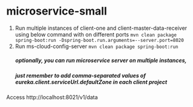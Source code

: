 # microservice-small

1. Run multiple instances of client-one and client-master-data-receiver using below command with on different ports
`mvn clean package spring-boot:run -Dspring-boot.run.arguments=--server.port=8020`
2. Run ms-cloud-config-server
`mvn clean package spring-boot:run`
   ##### optionally, you can run microservice server on multiple instances,
   ##### just remember to add comma-separated values of eureka.client.serviceUrl.defaultZone in each client project
Access http://localhost:8021/v1/data
